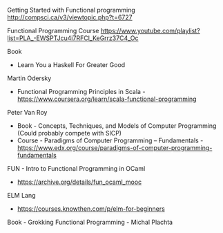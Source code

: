 
Getting Started with Functional programming
http://compsci.ca/v3/viewtopic.php?t=6727


Functional Programming Course
https://www.youtube.com/playlist?list=PLA_-EWSPTJcu4i7RFCl_KeGrrz37C4_Oc 

Book
- Learn You a Haskell For Greater Good

Martin Odersky
- Functional Programming Principles in Scala - https://www.coursera.org/learn/scala-functional-programming

Peter Van Roy
- Book - Concepts, Techniques, and Models of Computer Programming (Could probably compete with SICP)
- Course - Paradigms of Computer Programming – Fundamentals - https://www.edx.org/course/paradigms-of-computer-programming-fundamentals

FUN - Intro to Functional Programming in OCaml
- https://archive.org/details/fun_ocaml_mooc

ELM Lang
- https://courses.knowthen.com/p/elm-for-beginners


Book - Grokking Functional Programming - Michal Plachta
